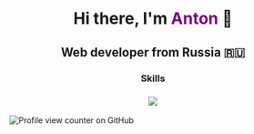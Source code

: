 <h1 align="center">Hi there, I'm <span style="color: purple;">Anton</span> 
🖖</h1>
<h2 align="center">Web developer from Russia 🇷🇺</h2>
<h3 align="center">Skills</h3>
<h3 align="center"><img src="https://skillicons.dev/icons?i=html,pug,css,scss,less,js,ts,vue,pinia,figma,npm,vite,webpack,postman,jest,azure,vscode,visualstudio,photoshop,github,svg&theme=dark"></h3>

![Profile view counter on GitHub](https://komarev.com/ghpvc/?username=c0mixz0ne&color=blueviolet)

<!--
**c0mixz0ne/c0mixz0ne** is a ✨ _special_ ✨ repository because its `README.md` (this file) appears on your GitHub profile.

Here are some ideas to get you started:

- 🔭 I’m currently working on ...
- 🌱 I’m currently learning ...
- 👯 I’m looking to collaborate on ...
- 🤔 I’m looking for help with ...
- 💬 Ask me about ...
- 📫 How to reach me: ...
- 😄 Pronouns: ...
- ⚡ Fun fact: ...
-->
